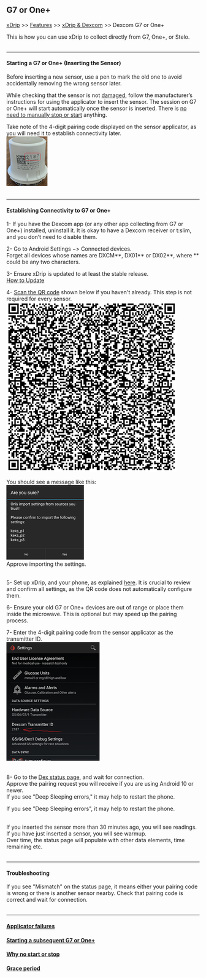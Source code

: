 ## G7 or One+  
[xDrip](../../README.md) >> [Features](../Features_page.md) >> [xDrip & Dexcom](../Dexcom_page.md) >> Dexcom G7 or One+  
  
This is how you can use xDrip to collect directly from G7, One+, or Stelo.  
<br/>  
  
---  
  
#### **Starting a G7 or One+ (Inserting the Sensor)**  
Before inserting a new sensor, use a pen to mark the old one to avoid accidentally removing the wrong sensor later.  
  
While checking that the sensor is not [damaged](./G7ApplicatorFailures.md), follow the manufacturer’s instructions for using the applicator to insert the sensor.
The session on G7 or One+ will start automatically once the sensor is inserted. There is [no need to manually stop or start](./WhyNoG7Stop.md) anything.  
  
Take note of the 4-digit pairing code displayed on the sensor applicator, as you will need it to establish connectivity later.  
![](./images/G7_Applicator.png)  
<br/>  
  
---  
  
#### **Establishing Connectivity to G7 or One+**  
  
1- If you have the Dexcom app (or any other app collecting from G7 or One+) installed, uninstall it.  It is okay to have a Dexcom receiver or t:slim, and you don’t need to disable them.  
  
2- Go to Android Settings &#8722;> Connected devices.  
Forget all devices whose names are DXCM\*\*,  DX01\*\* or DX02\*\*, where \*\* could be any two characters.  
  
3- Ensure xDrip is updated to at least the stable release.  
[How to Update](../Updates.md)  
  
4- [Scan the QR code](../Settings/Scan_QR_Code.md) shown below if you haven't already.  This step is not required for every sensor.  
![](./images/G7_keks_QR.png)  
  
You should see a message like this:  
![](./images/keks_QR_confirm.png)  
Approve importing the settings.  
<br/>  
  
5- Set up xDrip, and your phone, as explained [here](../G6-Recommended-Settings.md).  It is crucial to review and confirm all settings, as the QR code does not automatically configure them.  
  
6- Ensure your old G7 or One+ devices are out of range or place them inside the microwave. This is optional but may speed up the pairing process.  
  
7-  Enter the 4-digit pairing code from the sensor applicator as the transmitter ID.  
![](./images/DexG7ID.png)  
<br/>  
  
8- Go to the [Dex status page](../StatusG5G6.md), and wait for connection.  
Approve the pairing request you will receive if you are using Android 10 or newer.  
If you see "Deep Sleeping errors," it may help to restart the phone.  

If you see "Deep Sleeping errors", it may help to restart the phone.  
<br/>  
  
If you inserted the sensor more than 30 minutes ago, you will see readings.  If you have just inserted a sensor, you will see warmup.  
Over time, the status page will populate with other data elements, time remaining etc.  
<br/>  
  
---  
  
#### **Troubleshooting**    
If you see "Mismatch" on the status page, it means either your pairing code is wrong or there is another sensor nearby. Check that pairing code is correct and wait for connection.  
<br/>  

---  

#### [Applicator failures](./G7ApplicatorFailures.md)
#### [Starting a subsequent G7 or One+](./SubsequentG7.md)  
#### [Why no start or stop](./WhyNoG7Stop.md)
#### [Grace period](./G7_Grace.md)
  
